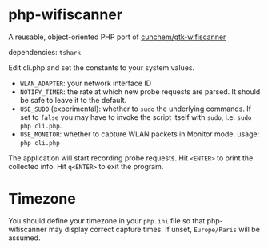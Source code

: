 # php-wifiscanner
A reusable, object-oriented PHP port of [cunchem/gtk-wifiscanner](https://github.com/cunchem/gtk-wifiscanner)

dependencies: `tshark`

Edit cli.php and set the constants to your system values.
- `WLAN_ADAPTER`: your network interface ID
- `NOTIFY_TIMER`: the rate at which new probe requests are parsed. It should be safe to leave it to the default.
- `USE_SUDO` (experimental): whether to `sudo` the underlying commands. If set to `false` you may have to invoke the script itself with `sudo`, i.e. `sudo php cli.php`.
- `USE_MONITOR`: whether to capture WLAN packets in Monitor mode.
usage: `php cli.php`

The application will start recording probe requests.
Hit `<ENTER>` to print the collected info.
Hit `q<ENTER>` to exit the program.

# Timezone
You should define your timezone in your `php.ini` file so that php-wifiscanner may display correct capture times. If unset, `Europe/Paris` will be assumed.
